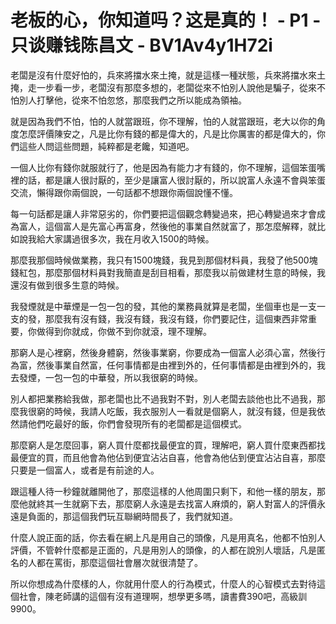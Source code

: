 # 老板的心，你知道吗？这是真的！ - P1 - 只谈赚钱陈昌文 - BV1Av4y1H72i

老闆是沒有什麼好怕的，兵來將擋水來土掩，就是這樣一種狀態，兵來將擋水來土掩，走一步看一步，老闆沒有那麼多想的，老闆從來不怕別人說他是騙子，從來不怕別人打擊他，從來不怕忽悠，那麼我們之所以能成為領袖。

就是因為我們不怕，怕的人就當跟班，你不理解，怕的人就當跟班，老大以你的角度怎麼評價陳安之，凡是比你有錢的都是偉大的，凡是比你厲害的都是偉大的，你們這些人問這些問題，純粹都是老饞，知道吧。

一個人比你有錢你就服就行了，他是因為有能力才有錢的，你不理解，這個笨蛋嘴裡的話，都是讓人很討厭的，至少是讓富人很討厭的，所以說富人永遠不會與笨蛋交流，懶得跟你兩個說，一句話都不想跟你兩個說懂不懂。

每一句話都是讓人非常惡劣的，你們要把這個觀念轉變過來，把心轉變過來才會成為富人，這個富人是先富心再富身，然後他的事業自然就富了，那怎麼解釋，就比如說我給大家講過很多次，我在月收入1500的時候。

那麼我那個時候做業務，我只有1500塊錢，我見到那個材料員，我發了他500塊錢紅包，那麼那個材料員對我簡直是刮目相看，那麼我以前做建材生意的時候，我還沒有做到很多生意的時候。

我發煙就是中華煙是一包一包的發，其他的業務員就算是老闆，坐個車也是一支一支的發，那麼我有沒有錢，我沒有錢，我沒有錢，你們要記住，這個東西非常重要，你做得到你就成，你做不到你就滾，理不理解。

那窮人是心裡窮，然後身體窮，然後事業窮，你要成為一個富人必須心富，然後行為富，然後事業自然富，任何事情都是由裡到外的，任何事情都是由裡到外的，我去發煙，一包一包的中華發，所以我很窮的時候。

別人都把業務給我做，那老闆也比不過我對不對，別人老闆去談他也比不過我，那麼我很窮的時候，我請人吃飯，我衣服別人一看就是個窮人，就沒有錢，但是我依然請他們吃最好的飯，你們會發現所有的老闆都是這個模式。

那麼窮人是怎麼回事，窮人買什麼都找最便宜的買，理解吧，窮人買什麼東西都找最便宜的買，而且他會為他佔到便宜沾沾自喜，他會為他佔到便宜沾沾自喜，那麼只要是一個富人，或者是有前途的人。

跟這種人待一秒鐘就離開他了，那麼這樣的人他周圍只剩下，和他一樣的朋友，那麼他就終其一生就窮下去，那麼窮人永遠是去找富人麻煩的，窮人對富人的評價永遠是負面的，那這個我們玩互聯網時間長了，我們就知道。

什麼人說正面的話，你去看在網上凡是用自己的頭像，凡是用真名，他都不怕別人評價，不管幹什麼都是正面的，凡是用別人的頭像，的人都在說別人壞話，凡是匿名的人都在罵街，那麼這個社會層次就很清楚了。

所以你想成為什麼樣的人，你就用什麼人的行為模式，什麼人的心智模式去對待這個社會，陳老師講的這個有沒有道理啊，想學更多嗎，讀書費390吧，高級訓9900。

